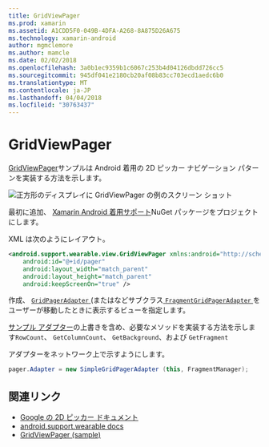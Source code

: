 ```yaml
---
title: GridViewPager
ms.prod: xamarin
ms.assetid: A1CDD5F0-049B-4DFA-A268-8A875D26A675
ms.technology: xamarin-android
author: mgmclemore
ms.author: mamcle
ms.date: 02/02/2018
ms.openlocfilehash: 3a0b1ec9359b1c6067c253b4d04126dbdd726cc5
ms.sourcegitcommit: 945df041e2180cb20af08b83cc703ecd1aedc6b0
ms.translationtype: MT
ms.contentlocale: ja-JP
ms.lasthandoff: 04/04/2018
ms.locfileid: "30763437"
---
```

# <a name="gridviewpager"></a>GridViewPager

[GridViewPager](https://developer.xamarin.com/samples/GridViewPager/)サンプルは Android 着用の 2D ピッカー ナビゲーション パターンを実装する方法を示します。

![正方形のディスプレイに GridViewPager の例のスクリーン ショット](gridviewpager-images/gridviewpager.png)

最初に追加、 [Xamarin Android 着用サポート](http://www.nuget.org/packages/Xamarin.Android.Wear/)NuGet パッケージをプロジェクトにします。

XML は次のようにレイアウト。

```xml
<android.support.wearable.view.GridViewPager xmlns:android="http://schemas.android.com/apk/res/android"
    android:id="@+id/pager"
    android:layout_width="match_parent"
    android:layout_height="match_parent"
    android:keepScreenOn="true" />
```

作成、 [ `GridPagerAdapter` ](http://developer.android.com/reference/android/support/wearable/view/GridPagerAdapter.html) (またはなどサブクラス[ `FragmentGridPagerAdapter` ](http://developer.android.com/reference/android/support/wearable/view/FragmentGridPagerAdapter.html)をユーザーが移動したときに表示するビューを指定します。

[サンプル アダプター](https://github.com/xamarin/monodroid-samples/blob/master/wear/GridViewPager/GridViewPager/SimpleGridPagerAdapter.cs)の上書きを含め、必要なメソッドを実装する方法を示します`RowCount`、 `GetColumnCount`、 `GetBackground`、および `GetFragment`

アダプターをネットワーク上で示すようにします。

```csharp
pager.Adapter = new SimpleGridPagerAdapter (this, FragmentManager);
```



## <a name="related-links"></a>関連リンク

- [Google の 2D ピッカー ドキュメント](https://developer.android.com/training/wearables/ui/2d-picker.html)
- [android.support.wearable docs](https://developer.android.com/reference/android/support/wearable/view/package-summary.html)
- [GridViewPager (sample)](https://developer.xamarin.com/samples/GridViewPager/)
